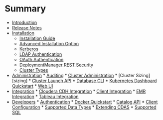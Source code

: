 
# Summary

* [Introduction](README.md)
* [Release Notes][relnotes]
* [Installation][install]
  * [Installation Guide][install]
  * [Advanced Installation Option][adinstall]
  * [Kerberos][kerberosclustersetup]
  * [LDAP Authentication][ldapauthn]
  * [OAuth Authentication][oauthguide]
  * [DeploymentManager REST Security][security]
  * [Cluster Types][clustertypes]
* [Administration](README.md)
      * [Auditing][auditing]
      * [Cluster Administration][clusteradmin]
      * [Cluster Sizing][sizing]
      * [Cluster Launch API][clusterlaunchpluginapi]
      * [Database CLI][dbcli]
      * [Kubernetes Dashboard Quickstart][kubernetesdashboardquickstart]
      * [Web UI][webui]
* [Integration](README.md)
      * [Cloudera CDH Integration][cdhintegration]
      * [Client Integration][clientintegration]
      * [EMR Integration][emrintegration]
      * [Tableau Integration][tableauwdc]
* [Developers](README.md)
      * [Authentication][authn]
      * [Docker Quickstart][dockerquickstart]
      * [Catalog API][catapi]
      * [Client Configuration][clientconfig]
      * [Supported Data Types][data]
      * [Extending CDAS][extendingcdas]
      * [Supported SQL][supportedsql]

<!-- internal link references -->
[adinstall]: docs/AdvancedInstall.md
[auditing]: docs/Auditing.md
[authn]: docs/Authentication.md
[catapi]: docs/CatalogApi.md
[cdhintegration]: docs/CDHIntegration.md
[clientconfig]: docs/ClientConfigurations.md
[clientintegration]: docs/ClientIntegration.md
[clusteradmin]: docs/ClusterAdmin.md
[clusterlaunchpluginapi]: docs/ClusterLaunchPluginApi.md
[clustertypes]: docs/ClusterTypes.md
[data]: docs/Data.md
[dbcli]: docs/DbCLI.md
[dockerquickstart]: docs/DockerQuickstart.md
[emrintegration]: docs/EMRIntegration.md
[extendingcdas]: docs/ExtendingCDAS.md
[install]: docs/Install.md
[kerberosclustersetup]: docs/KerberosClusterSetup.md
[kubernetesdashboardquickstart]: docs/KubernetesDashboardQuickStart.md
[ldapauthn]: docs/LdapAuthentication.md
[oauthguide]: docs/OAuthGuide.md
[relnotes]: docs/ReleaseNotes.md
[security]: docs/Security.md
[supportedsql]: docs/SupportedSQL.md
[tableauwdc]: docs/TableauWDC.md
[webui]: docs/WebUI.md
